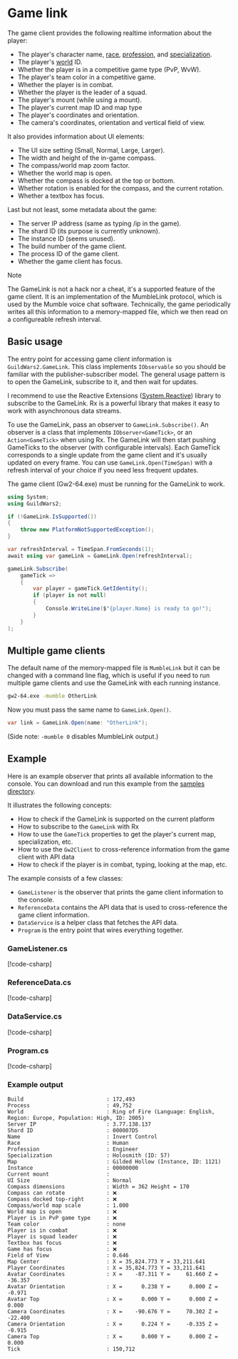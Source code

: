 # Game link

The game client provides the following realtime information about the player:

- The player's character name, [race], [profession], and [specialization].
- The player's [world] ID.
- Whether the player is in a competitive game type (PvP, WvW).
- The player's team color in a competitive game.
- Whether the player is in combat.
- Whether the player is the leader of a squad.
- The player's mount (while using a mount).
- The player's current map ID and map type
- The player's coordinates and orientation.
- The camera's coordinates, orientation and vertical field of view.

It also provides information about UI elements:

- The UI size setting (Small, Normal, Large, Larger).
- The width and height of the in-game compass.
- The compass/world map zoom factor.
- Whether the world map is open.
- Whether the compass is docked at the top or bottom.
- Whether rotation is enabled for the compass, and the current rotation.
- Whether a textbox has focus.

Last but not least, some metadata about the game:

- The server IP address (same as typing /ip in the game).
- The shard ID (its purpose is currently unknown).
- The instance ID (seems unused).
- The build number of the game client.
- The process ID of the game client.
- Whether the game client has focus.

> [!NOTE]
> The GameLink is not a hack nor a cheat, it's a supported feature of the game client.
> It is an implementation of the MumbleLink protocol, which is used by the Mumble voice chat software.
> Technically, the game periodically writes all this information to a memory-mapped file,
> which we then read on a configureable refresh interval.

## Basic usage

The entry point for accessing game client information is `GuildWars2.GameLink`.
This class implements `IObservable` so you should be familiar with the
publisher-subscriber model. The general usage pattern is to open the GameLink,
subscribe to it, and then wait for updates.

I recommend to use the Reactive Extensions
([System.Reactive][Rx]) library to subscribe to the GameLink. Rx is a powerful
library that makes it easy to work with asynchronous data streams.

To use the GameLink, pass an observer to `GameLink.Subscribe()`. An observer is
a class that implements `IObserver<GameTick>`, or an `Action<GameTick>` when
using Rx. The GameLink will then start pushing GameTicks to the observer (with
configurable intervals). Each GameTick corresponds to a single update from the
game client and it's usually updated on every frame. You can use
`GameLink.Open(TimeSpan)` with a refresh interval of your choice if you need less
frequent updates.

The game client (Gw2-64.exe) must be running for the GameLink to work.

``` csharp
using System;
using GuildWars2;

if (!GameLink.IsSupported())
{
    throw new PlatformNotSupportedException();
}

var refreshInterval = TimeSpan.FromSeconds(1);
await using var gameLink = GameLink.Open(refreshInterval);

gameLink.Subscribe(
    gameTick =>
    {
        var player = gameTick.GetIdentity();
        if (player is not null)
        {
            Console.WriteLine($"{player.Name} is ready to go!");
        }
    }
);
```

## Multiple game clients

The default name of the memory-mapped file is `MumbleLink` but it can be changed
with a command line flag, which is useful if you need to run multiple game clients
and use the GameLink with each running instance.

``` cmd
gw2-64.exe -mumble OtherLink
```

Now you must pass the same name to `GameLink.Open()`.

``` csharp
var link = GameLink.Open(name: "OtherLink");
```

(Side note: `-mumble 0` disables MumbleLink output.)

## Example

Here is an example observer that prints all available information to the console.
You can download and run this example from the [samples directory](https://github.com/sliekens/gw2sdk/tree/main/samples/Mumble).

It illustrates the following concepts:

- How to check if the GameLink is supported on the current platform
- How to subscribe to the `GameLink` with Rx
- How to use the `GameTick` properties to get the player's current map, specialization, etc.
- How to use the `Gw2Client` to cross-reference information from the game client with API data
- How to check if the player is in combat, typing, looking at the map, etc.

The example consists of a few classes:

- `GameListener` is the observer that prints the game client information to the console.
- `ReferenceData` contains the API data that is used to cross-reference the game client information.
- `DataService` is a helper class that fetches the API data.
- `Program` is the entry point that wires everything together.

### GameListener.cs
[!code-csharp[](~/samples/Mumble/GameListener.cs)]

### ReferenceData.cs
[!code-csharp[](~/samples/Mumble/ReferenceData.cs)]

### DataService.cs
[!code-csharp[](~/samples/Mumble/DataService.cs)]

### Program.cs
[!code-csharp[](~/samples/Mumble/Program.cs)]

### Example output

``` text
Build                          : 172,493
Process                        : 49,752
World                          : Ring of Fire (Language: English, Region: Europe, Population: High, ID: 2005)
Server IP                      : 3.77.138.137
Shard ID                       : 000007D5
Name                           : Invert Control
Race                           : Human
Profession                     : Engineer
Specialization                 : Holosmith (ID: 57)
Map                            : Gilded Hollow (Instance, ID: 1121)
Instance                       : 00000000
Current mount                  :
UI Size                        : Normal
Compass dimensions             : Width = 362 Height = 170
Compass can rotate             : ❌
Compass docked top-right       : ❌
Compass/world map scale        : 1.000
World map is open              : ❌
Player is in PvP game type     : ❌
Team color                     : none
Player is in combat            : ❌
Player is squad leader         : ❌
Textbox has focus              : ❌
Game has focus                 : ❌
Field of View                  : 0.646
Map Center                     : X = 35,824.773 Y = 33,211.641
Player Coordinates             : X = 35,824.773 Y = 33,211.641
Avatar Coordinates             : X =    -87.311 Y =     61.660 Z =    -36.357
Avatar Orientation             : X =      0.238 Y =      0.000 Z =     -0.971
Avatar Top                     : X =      0.000 Y =      0.000 Z =      0.000
Camera Coordinates             : X =    -90.676 Y =     70.302 Z =    -22.400
Camera Orientation             : X =      0.224 Y =     -0.335 Z =     -0.915
Camera Top                     : X =      0.000 Y =      0.000 Z =      0.000
Tick                           : 150,712
```

[race]:https://wiki.guildwars2.com/wiki/Playable_races
[profession]:https://wiki.guildwars2.com/wiki/Profession
[specialization]:https://wiki.guildwars2.com/wiki/Specialization
[world]:https://wiki.guildwars2.com/wiki/World
[Rx]:https://www.nuget.org/packages/System.Reactive/
